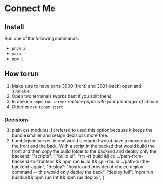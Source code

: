 # Connect Me

## Install

Run one of the following commands:

- `pnpm i`
- `yarn`
- `npm i`

## How to run

1. Make sure to have ports 3000 (front) and 3001 (back) open and available
2. Open two terminals (works best if you split them)
3. In one run `pnpm run server` _replace pnpm with your pmanager of choice_
4. Other one run `pnpm start`

### Decisions

1. plain css modules. I prefered to used this option because it keeps the bundle smaller and design decisions more free.
2. humble json server. In real world scenario I would have a monorepo for the front and the back. With a script in the backed that would build the front and then copy the build folder to the backend and deploy only the backend:
   `"scripts": {
    <!-- ... other scripts ... -->
    "build:ui": "rm -rf build && cd ../path-from-backend-to-frontend && npm run build && cp -r build ../path-to-the-backend-again",
    "deploy": "host/cloud provider of choice deploy command -- this would only deploy the back",
    "deploy:full": "npm run build:ui && npm run lint && npm run deploy",
}`

